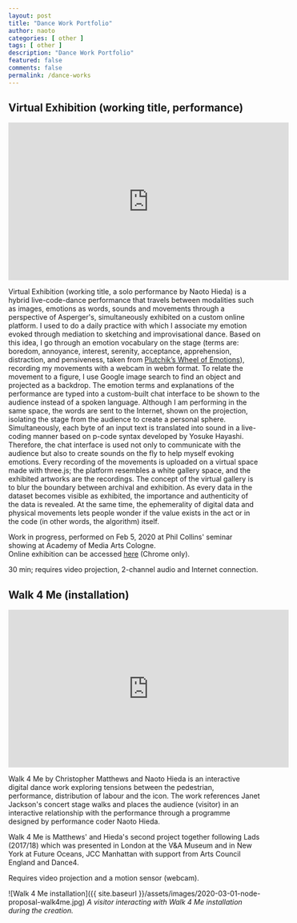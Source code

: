 ```yaml
---
layout: post
title: "Dance Work Portfolio"
author: naoto
categories: [ other ]
tags: [ other ]
description: "Dance Work Portfolio"
featured: false
comments: false
permalink: /dance-works
---
```


Virtual Exhibition (working title, performance)
--------

<div class="youtube-container">
<iframe class="youtube-video" width="560" height="315" src="https://www.youtube.com/embed/videoseries?list=PLVIdoREykT8LRZ-mj4Zk__MqTHVjrgzMz" frameborder="0" allow="accelerometer; autoplay; encrypted-media; gyroscope; picture-in-picture" allowfullscreen></iframe>
</div>

Virtual Exhibition (working title, a solo performance by Naoto Hieda) is a hybrid live-code-dance performance that travels between modalities such as images, emotions as words, sounds and movements through a perspective of Asperger's, simultaneously exhibited on a custom online platform. I used to do a daily practice with which I associate my emotion evoked through mediation to sketching and improvisational dance. Based on this idea, I go through an emotion vocabulary on the stage (terms are: boredom, annoyance, interest, serenity, acceptance, apprehension, distraction, and pensiveness, taken from [Plutchik’s Wheel of Emotions](https://en.wikipedia.org/wiki/Emotion_classification#Plutchik's_wheel_of_emotions)), recording my movements with a webcam in webm format. To relate the movement to a figure, I use Google image search to find an object and projected as a backdrop. The emotion terms and explanations of the performance are typed into a custom-built chat interface to be shown to the audience instead of a spoken language. Although I am performing in the same space, the words are sent to the Internet, shown on the projection, isolating the stage from the audience to create a personal sphere. Simultaneously, each byte of an input text is translated into sound in a live-coding manner based on p-code syntax developed by Yosuke Hayashi. Therefore, the chat interface is used not only to communicate with the audience but also to create sounds on the fly to help myself evoking emotions. Every recording of the movements is uploaded on a virtual space made with three.js; the platform resembles a white gallery space, and the exhibited artworks are the recordings. The concept of the virtual gallery is to blur the boundary between archival and exhibition. As every data in the dataset becomes visible as exhibited, the importance and authenticity of the data is revealed. At the same time, the ephemerality of digital data and physical movements lets people wonder if the value exists in the act or in the code (in other words, the algorithm) itself.

Work in progress, performed on Feb 5, 2020 at Phil Collins' seminar showing at Academy of Media Arts Cologne.  
Online exhibition can be accessed [here](https://naotohieda.com/ve/003) (Chrome only).

30 min; requires video projection, 2-channel audio and Internet connection.


Walk 4 Me (installation)
--------

<div class="youtube-container">
<iframe class="youtube-video" width="560" height="315" src="https://www.youtube.com/embed/XJhPKV8yLiY" frameborder="0" allow="accelerometer; autoplay; encrypted-media; gyroscope; picture-in-picture" allowfullscreen></iframe>
</div>

Walk 4 Me by Christopher Matthews and Naoto Hieda is an interactive digital dance work exploring tensions between the pedestrian, performance, distribution of labour and the icon. The work references ‪Janet Jackson‬'s concert stage walks and places the audience (visitor) in an interactive relationship with the performance through a programme designed by performance coder Naoto Hieda.

Walk 4 Me is Matthews' and Hieda's second project together following Lads (2017/18) which was presented in London at the V&A Museum and in New York at Future Oceans, JCC Manhattan with support from Arts Council England and Dance4.

Requires video projection and a motion sensor (webcam).

![Walk 4 Me installation]({{ site.baseurl }}/assets/images/2020-03-01-node-proposal-walk4me.jpg)
*A visitor interacting with Walk 4 Me installation during the creation.*
